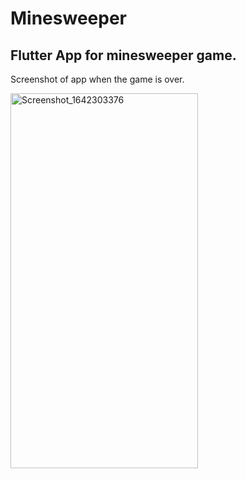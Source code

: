 # Minesweeper
 ## Flutter App for minesweeper game. 
 
Screenshot of app when the game is over. 

<img src="https://user-images.githubusercontent.com/60326736/149666791-ed84cbc8-8538-494a-92c0-c02b6b8508ef.png" alt="Screenshot_1642303376" width="300" height="600">

